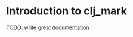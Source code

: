 # Introduction to clj_mark

TODO: write [great documentation](http://jacobian.org/writing/great-documentation/what-to-write/)

